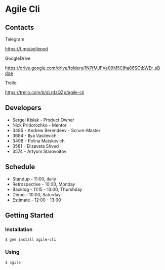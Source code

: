 # Agile Cli

## Contacts

Telegram

https://t.me/agilepod

GoogleDrive

https://drive.google.com/drive/folders/1N7fMJFVe09M5Cjfta86SCtbWEr_sBdoe

Trello

https://trello.com/b/dLrdzQZp/agile-cli

## Developers

* Sergei Kislak - Product Owner
* Nick Pridorozhko - Mentor
* 3485 - Andrew Berendeev - Scrum-Master
* 3684 - Ilya Vasilevich
* 3498 - Polina Matskevich
* 3581 - Elizaveta Shved
* 3574 - Artyom Starovoitov

## Schedule

* Standup - 11:00, daily
* Retrospective - 10:00, Monday
* Backlog - 11:15 - 13:00, Thurshday
* Demo - 10:00, Saturday
* Estimate - 12:00 - 13:00

## Getting Started

### Installation
```
$ gem install agile-cli

```
### Using
```
$ agile

```
